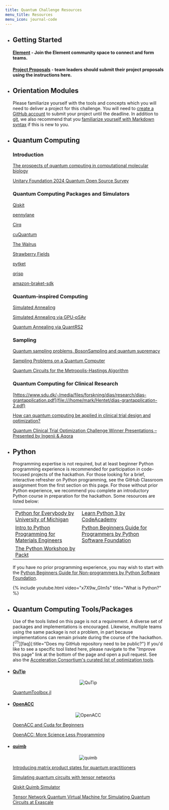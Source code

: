 ```yaml
---
title: Quantum Challenge Resources
menu_title: Resources
menu_icon: journal-code
---
```


<ul class="grid">

<li class="resource-block" markdown="1">

## Getting Started

#### [Element](https://matrix.to/#/#mqs-community-space:mozilla.org) - Join the Element community space to connect and form teams.

#### [Project Proposals](_/../submission.md) - team leaders should submit their project proposals using the instructions here.

</li>

<li class="resource-block" markdown="1">

## Orientation Modules

Please familiarize yourself with the tools and concepts which you will need to deliver a project for this challenge.
You will need to [create a GitHub account](https://github.com/join) to submit your project until the deadline.
In addition to [git](https://git-scm.com/), we also recommend that you [familiarize yourself with Markdown syntax](https://docs.github.com/en/get-started/writing-on-github/getting-started-with-writing-and-formatting-on-github/basic-writing-and-formatting-syntax) if this is new to you.

</li>

<li class="resource-block" markdown="1">

## Quantum Computing

### Introduction

[The prospects of quantum computing in computational molecular biology](https://wires.onlinelibrary.wiley.com/doi/10.1002/wcms.1481)

[Unitary Foundation 2024 Quantum Open Source Survey](https://unitaryfoundation.github.io/survey-2024/)


### Quantum Computing Packages and Simulators

[Qiskit](https://qiskit.github.io/qiskit-aer/)

[pennylane](https://pennylane.ai/devices)

[Cirq](https://quantumai.google/cirq/simulate)

[cuQuantum](https://docs.nvidia.com/cuda/cuquantum/latest/overview.html#quantum-circuit-simulation)

[The Walrus](https://the-walrus.readthedocs.io/en/latest/)

[Strawberry Fields](https://strawberryfields.readthedocs.io/en/stable/introduction/introduction.html)

[pytket](https://docs.quantinuum.com/tket/api-docs/index.html)

[qrisp](https://qrisp.eu/index.html)

[amazon-braket-sdk](https://github.com/amazon-braket/amazon-braket-sdk-python)


### Quantum-inspired Computing

[Simulated Annealing](https://www.nature.com/articles/s41598-025-90520-3)

[Simulated Annealing via GPU-pSAv](https://github.com/nonizawa/GPU-pSAv)

[Quantum Annealing via QuantRS2](https://github.com/cool-japan/quantrs)


### Sampling

[Quantum sampling problems, BosonSampling and quantum supremacy](https://www.nature.com/articles/s41534-017-0018-2)

[Sampling Problems on a Quantum Computer](https://arxiv.org/abs/2402.16341)

[Quantum Circuits for the Metropolis-Hastings Algorithm](https://arxiv.org/abs/2506.11576)


### Quantum Computing for Clinical Research

[https://www.sdu.dk/-/media/files/forskning/dias/research/dias-grantapplication.pdf](file:///home/mark/Hentet/dias-grantapplication-2.pdf)

[How can quantum computing be applied in clinical trial design and optimization?](https://doi.org/10.1016/j.tips.2024.08.005)

[Quantum Clinical Trial Optimization Challenge Winner Presentations – Presented by Ingenii & Aqora](https://www.youtube.com/watch?v=peazYkETsUY)

</li>

<li class="resource-block" markdown="1">


## Python

Programming expertise is not required, but at least beginner Python programming experience is recommended for participation in code-focused projects of the hackathon. For those looking for a brief, interactive refresher on Python programming, see the GitHub Classroom assignment from the first section on this page. For those without prior Python experience, we recommend you complete an introductory Python course in preparation for the hackathon. Some resources are listed below:

<table>
    <tr>
        <td><a href="https://www.coursera.org/specializations/python">Python for Everybody by University of Michigan</a></td>
        <td><a href="https://www.codecademy.com/learn/learn-python-3">Learn Python 3 by CodeAcademy</a></td>
    </tr>
    <tr>
        <td><a href="https://youtube.com/playlist?list=PLL0SWcFqypCmkHClksnGlab3wglEVMqNN">Intro to Python Programming for Materials Engineers</a></td>
        <td><a href="https://wiki.python.org/moin/BeginnersGuide/Programmers">Python Beginners Guide for Programmers by Python Software Foundation</a></td>
    </tr>
    <tr>
        <td><a href="https://courses.packtpub.com/courses/python">The Python Workshop by Packt</a></td>
    </tr>
</table>

If you have no prior programming experience, you may wish to start with the [Python Beginners Guide for Non-programmers by Python Software Foundation](https://www.python.org/about/gettingstarted/).

{% include youtube.html video="x7X9w_GIm1s" title="What is Python?" %}

</li>

<li class="resource-block" markdown="1">


## Quantum Computing Tools/Packages

Use of the tools listed on this page is not a requirement. A diverse set of packages and implementations is encouraged. Likewise, multiple teams using the same package is not a problem, in part because implementations can remain private during the course of the hackathon.[<sup>(?)</sup>][faq]{:title="Does my GitHub repository need to be public?"} If you'd like to see a specific tool listed here, please navigate to the "Improve this page" link at the bottom of the page and open a pull request. See also the [Acceleration Consortium's curated list of optimization tools](https://github.com/AccelerationConsortium/awesome-self-driving-labs#optimization).

</li>

<li class="resource-block" markdown="1">

#### [QuTip](https://qutip.org/)

<div style="text-align: center;">
<img src="https://qutip.org/images/logo.png" alt="QuTip" style="width=150px">
</div>

[QuantumToolbox.jl](https://github.com/qutip/QuantumToolbox.jl)

</li>

<li class="resource-block" markdown="1">

#### [OpenACC](https://www.openacc.org/)


<div style="text-align: center;">
<img src="https://d29g4g2dyqv443.cloudfront.net/sites/default/files/akamai/computeworks/images/OpenACC-logo-tagline-2C-RGB.png" alt="OpenACC" style="width=150px">
</div>


[OpenACC and Cuda for Beginners](https://enccs.github.io/OpenACC-CUDA-beginners/)

[OpenACC: More Science Less Programming](https://developer.nvidia.com/openacc)

</li>

<li class="resource-block" markdown="1">

#### [quimb](https://quimb.readthedocs.io/en/latest/)

<div style="text-align: center;">
<img src="https://quimb.readthedocs.io/en/latest/_static/quimb_logo_title.png" alt="quimb" style="width=150px">
</div>

[Introducing matrix product states for quantum practitioners](https://pennylane.ai/qml/demos/tutorial_mps)

[Simulating quantum circuits with tensor networks](https://www.icfo.eu/download-file/files/event_documents/30032023132546000000.pdf)

[Qiskit Quimb Simulator](https://docs.quantum.ibm.com/api/qiskit-addon-aqc-tensor/simulation-quimb-quimb-simulator)

[Tensor Network Quantum Virtual Machine for Simulating Quantum Circuits at Exascale](https://arxiv.org/abs/2104.10523)

</li>

</ul>
